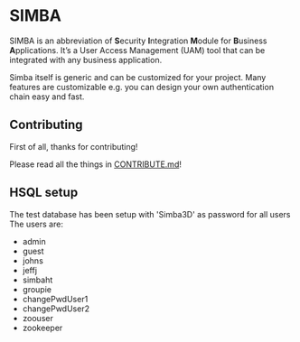 # SIMBA
SIMBA is an abbreviation of <b>S</b>ecurity <b>I</b>ntegration <b>M</b>odule for
<b>B</b>usiness <b>A</b>pplications. It’s a User Access Management (UAM) tool that 
can be integrated with any business application. 

Simba itself is generic and can be customized for 
your project. Many features are customizable e.g. you can design your own 
authentication chain easy and fast. 

## Contributing
First of all, thanks for contributing!

Please read all the things in [CONTRIBUTE.md](CONTRIBUTE.md)!

## HSQL setup
The test database has been setup with 'Simba3D' as password for all users
The users are:
- admin
- guest
- johns
- jeffj
- simbaht
- groupie
- changePwdUser1
- changePwdUser2
- zoouser
- zookeeper

